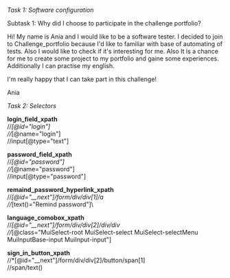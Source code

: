 *Task 1: Software configuration*

Subtask 1: Why did I choose to participate in the challenge portfolio?

Hi! My name is Ania and I would like to be a software tester. 
I decided to join to Challenge_portfolio because I'd like to familiar with base of 
automating of tests. Also I would like to check if it's interesting for me.
Also It is a chance for me to create some project to my portfolio and gaine
some experiences. Additionally I can practise my english.

I'm really happy that I can take part in this challenge!

Ania

*Task 2: Selectors*



**login_field_xpath**\
//*[@id="login"]\
//*[@name="login"]\
//input[@type="text"]


**password_field_xpath**\
//*[@id="password"]\
//*[@name="password"]\
//input[@type="password"]

**remaind_password_hyperlink_xpath**\
//*[@id="__next"]/form/div/div[1]/a\
//*[text()="Remind password"]\


**language_comobox_xpath**\
//*[@id="__next"]/form/div/div[2]/div/div\
//*[@class="MuiSelect-root MuiSelect-select MuiSelect-selectMenu MuiInputBase-input MuiInput-input"] 


**sign_in_button_xpath**\
//*[@id="__next"]/form/div/div[2]/button/span[1]\
//span/text()


